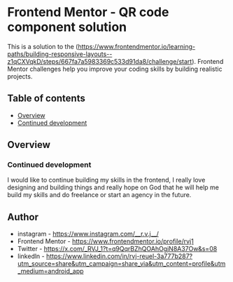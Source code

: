 # Frontend Mentor - QR code component solution

This is a solution to the (https://www.frontendmentor.io/learning-paths/building-responsive-layouts--z1qCXVqkD/steps/667fa7a5983369c533d91da8/challenge/start). Frontend Mentor challenges help you improve your coding skills by building realistic projects. 

## Table of contents

- [Overview](#overview)
- [Continued development](#continued-development)

## Overview

### Continued development

I would like to continue building my skills in the frontend, I really love designing and building things and really hope on God that he will help me build my skills and do freelance or start an agency in the future.

## Author

- instagram - https://www.instagram.com/__r.v.j__/
- Frontend Mentor - https://www.frontendmentor.io/profile/rvj1
- Twitter - https://x.com/_RVJ_1?t=q9QqrBZhQOAhOgjN8A37Ow&s=08
- linkedln - https://www.linkedin.com/in/rvj-reuel-3a777b287?utm_source=share&utm_campaign=share_via&utm_content=profile&utm_medium=android_app